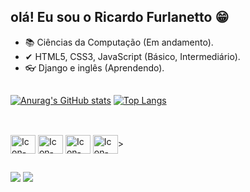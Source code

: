 ## olá! Eu sou o Ricardo Furlanetto 😁

- 📚 Ciências da Computação (Em andamento).
- ✔ HTML5, CSS3, JavaScript (Básico, Intermediário).
- 👓 Django e inglês (Aprendendo).
##

[![Anurag's GitHub stats](https://github-readme-stats.vercel.app/api?username=r1cardo360&show_icons=true&count_private=true&hide=contribs&show_icons=true&theme=tokyonight)](https://github.com/anuraghazra/github-readme-stats)  [![Top Langs](https://github-readme-stats.vercel.app/api/top-langs/?username=r1cardo360&layout=compact&theme=tokyonight)](https://github.com/anuraghazra/github-readme-stats)

##

<div style="display:inline-block"><br>
  <img align="center" alt="Icon-HTML"height="30" width="40" src="https://cdn.jsdelivr.net/gh/devicons/devicon/icons/html5/html5-original-wordmark.svg">
  <img align="center" alt="Icon-HTML"height="30" width="40" src="https://cdn.jsdelivr.net/gh/devicons/devicon/icons/css3/css3-original-wordmark.svg">
  <img align="center" alt="Icon-HTML"height="30" width="40" src="https://cdn.jsdelivr.net/gh/devicons/devicon/icons/javascript/javascript-original.svg">
  <img align="center" alt="Icon-HTML"height="30" width="40" src=<img align="center" alt="Icon-HTML"height="30"width="40"src=
    "https://cdn.jsdelivr.net/gh/devicons/devicon/icons/javascript/javascript-original.svg">>
</div>

##

<div>
<a href="https://www.linkedin.com/in/ricardo-furlanetto-65641518a/"><img src="https://img.shields.io/badge/linkedin-%230077B5.svg?style=for-the-badge&logo=linkedin&logoColor=white"></a>
<a href="https://www.instagram.com/ricardo_furlanetto/"><img src="https://img.shields.io/badge/Instagram-%23E4405F.svg?style=for-the-badge&logo=Instagram&logoColor=white"></a>
</div>
